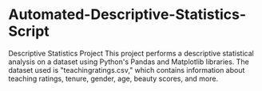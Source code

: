 # Automated-Descriptive-Statistics-Script
Descriptive Statistics Project This project performs a descriptive statistical analysis on a dataset using Python's Pandas and Matplotlib libraries. The dataset used is "teachingratings.csv," which contains information about teaching ratings, tenure, gender, age, beauty scores, and more.
